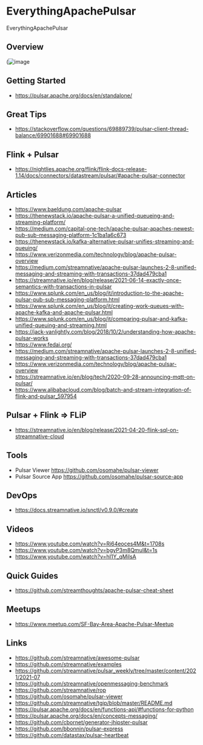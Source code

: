 # EverythingApachePulsar
EverythingApachePulsar

## Overview

(![image](https://user-images.githubusercontent.com/18673814/126215262-cfa9dcdb-ab76-4f3a-839d-c56fbc9b863c.png)

## Getting Started

* https://pulsar.apache.org/docs/en/standalone/

## Great Tips

* https://stackoverflow.com/questions/69889739/pulsar-client-thread-balance/69901688#69901688

## Flink + Pulsar

* https://nightlies.apache.org/flink/flink-docs-release-1.14/docs/connectors/datastream/pulsar/#apache-pulsar-connector

## Articles

* https://www.baeldung.com/apache-pulsar
* https://thenewstack.io/apache-pulsar-a-unified-queueing-and-streaming-platform/
* https://medium.com/capital-one-tech/apache-pulsar-apaches-newest-pub-sub-messaging-platform-1c1ba1a6c673
* https://thenewstack.io/kafka-alternative-pulsar-unifies-streaming-and-queuing/
* https://www.verizonmedia.com/technology/blog/apache-pulsar-overview
* https://medium.com/streamnative/apache-pulsar-launches-2-8-unified-messaging-and-streaming-with-transactions-37dad479cba1
* https://streamnative.io/en/blog/release/2021-06-14-exactly-once-semantics-with-transactions-in-pulsar
* https://www.splunk.com/en_us/blog/it/introduction-to-the-apache-pulsar-pub-sub-messaging-platform.html
* https://www.splunk.com/en_us/blog/it/creating-work-queues-with-apache-kafka-and-apache-pulsar.html
* https://www.splunk.com/en_us/blog/it/comparing-pulsar-and-kafka-unified-queuing-and-streaming.html
* https://jack-vanlightly.com/blog/2018/10/2/understanding-how-apache-pulsar-works
* https://www.fedai.org/
* https://medium.com/streamnative/apache-pulsar-launches-2-8-unified-messaging-and-streaming-with-transactions-37dad479cba1
* https://www.verizonmedia.com/technology/blog/apache-pulsar-overview
* https://streamnative.io/en/blog/tech/2020-09-28-announcing-mqtt-on-pulsar/
* https://www.alibabacloud.com/blog/batch-and-stream-integration-of-flink-and-pulsar_597954

## Pulsar + Flink => FLiP

* https://streamnative.io/en/blog/release/2021-04-20-flink-sql-on-streamnative-cloud

## Tools

* Pulsar Viewer https://github.com/osomahe/pulsar-viewer
* Pulsar Source App https://github.com/osomahe/pulsar-source-app

## DevOps

* https://docs.streamnative.io/snctl/v0.9.0/#create


## Videos

* https://www.youtube.com/watch?v=Ri64eoces4M&t=1708s
* https://www.youtube.com/watch?v=bgyP3m8QmuI&t=1s
* https://www.youtube.com/watch?v=hI1Y_qMilsA

## Quick Guides

* https://github.com/streamthoughts/apache-pulsar-cheat-sheet


## Meetups

* https://www.meetup.com/SF-Bay-Area-Apache-Pulsar-Meetup


## Links

* https://github.com/streamnative/awesome-pulsar
* https://github.com/streamnative/examples
* https://github.com/streamnative/pulsar_weekly/tree/master/content/2021/2021-07
* https://github.com/streamnative/openmessaging-benchmark
* https://github.com/streamnative/rop
* https://github.com/osomahe/pulsar-viewer
* https://github.com/streamnative/tgip/blob/master/README.md
* https://pulsar.apache.org/docs/en/functions-api/#functions-for-python
* https://pulsar.apache.org/docs/en/concepts-messaging/
* https://github.com/cbornet/generator-jhipster-pulsar
* https://github.com/bbonnin/pulsar-express
* https://github.com/datastax/pulsar-heartbeat
